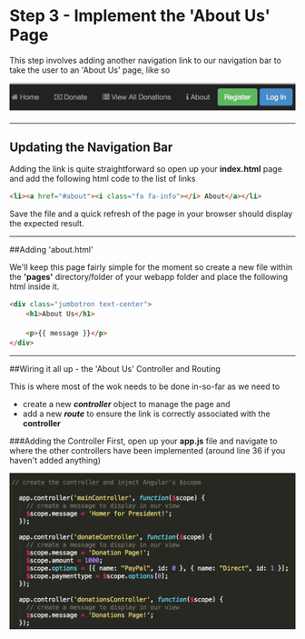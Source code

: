 
# Step 3 - Implement the 'About Us' Page

This step involves adding another navigation link to our navigation bar to take the user to an 'About Us' page, like so

![](../images/navbar.lab1.v2.png)

---

## Updating the Navigation Bar

Adding the link is quite straightforward so open up your **index.html** page and add the following html code to the list of links

```html
<li><a href="#about"><i class="fa fa-info"></i> About</a></li>

```
Save the file and a quick refresh of the page in your browser should display the expected result.

---

##Adding 'about.html'

We'll keep this page fairly simple for the moment so create a new file within the **'pages'** directory/folder of your webapp folder and place the following html inside it.

```html
<div class="jumbotron text-center">
	<h1>About Us</h1>
	
	<p>{{ message }}</p>
</div>
```
---

##Wiring it all up - the 'About Us' Controller and Routing

This is where most of the wok needs to be done in-so-far as we need to  

* create a new ***controller*** object to manage the page and
* add a new ***route*** to ensure the link is correctly associated with the **controller**

###Adding the Controller
First, open up your **app.js** file and navigate to where the other controllers have been implemented (around line 36 if you haven't added anything)

![](../images/lab1.step3.1.png)
